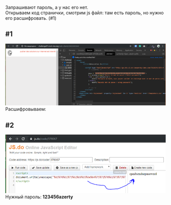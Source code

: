 Запрашивают пароль, а у нас его нет.<br>
Открываем код странички, смотрим js файл: там есть пароль, но нужно его расшифровать. (#1)<br>
<h2>#1</h2>
<img src="HW-5-0.png">
Расшифровываем:
<h2>#2</h2>
<img src="HW-5-1.png">
Нужный пароль: <b>123456azerty</b>
<br><br>

